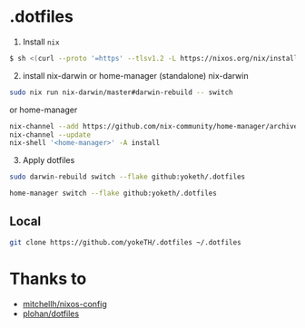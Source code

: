 # .dotfiles

1. Install `nix`
```sh
$ sh <(curl --proto '=https' --tlsv1.2 -L https://nixos.org/nix/install)
```

2. install nix-darwin or home-manager (standalone)
nix-darwin
```sh
sudo nix run nix-darwin/master#darwin-rebuild -- switch
```
or home-manager
```sh
nix-channel --add https://github.com/nix-community/home-manager/archive/master.tar.gz home-manager
nix-channel --update
nix-shell '<home-manager>' -A install
```

3. Apply dotfiles
```sh
sudo darwin-rebuild switch --flake github:yoketh/.dotfiles
```
```sh
home-manager switch --flake github:yoketh/.dotfiles
```

## Local
```sh
git clone https://github.com/yokeTH/.dotfiles ~/.dotfiles
```

# Thanks to
- [mitchellh/nixos-config](https://github.com/mitchellh/nixos-config)
- [plohan/dotfiles](https://github.com/plohan/dotfiles)
